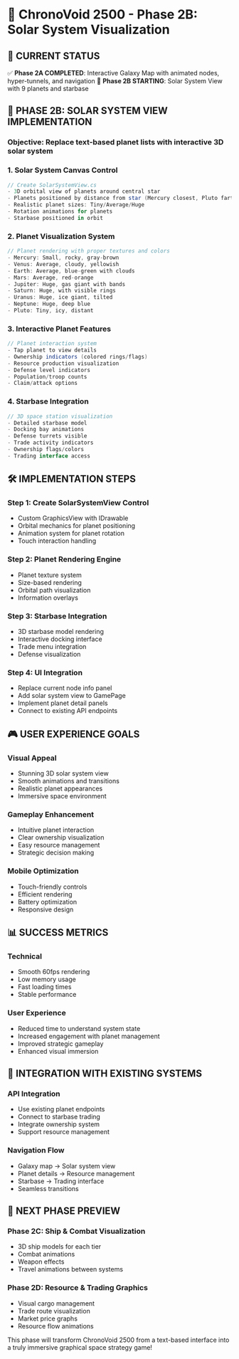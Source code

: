 # 🚀 ChronoVoid 2500 - Phase 2B: Solar System Visualization

## 🎯 CURRENT STATUS
✅ **Phase 2A COMPLETED**: Interactive Galaxy Map with animated nodes, hyper-tunnels, and navigation
🎯 **Phase 2B STARTING**: Solar System View with 9 planets and starbase

## 🌟 PHASE 2B: SOLAR SYSTEM VIEW IMPLEMENTATION

### **Objective**: Replace text-based planet lists with interactive 3D solar system

### **1. Solar System Canvas Control**
```csharp
// Create SolarSystemView.cs
- 3D orbital view of planets around central star
- Planets positioned by distance from star (Mercury closest, Pluto farthest)
- Realistic planet sizes: Tiny/Average/Huge
- Rotation animations for planets
- Starbase positioned in orbit
```

### **2. Planet Visualization System**
```csharp
// Planet rendering with proper textures and colors
- Mercury: Small, rocky, gray-brown
- Venus: Average, cloudy, yellowish
- Earth: Average, blue-green with clouds
- Mars: Average, red-orange
- Jupiter: Huge, gas giant with bands
- Saturn: Huge, with visible rings
- Uranus: Huge, ice giant, tilted
- Neptune: Huge, deep blue
- Pluto: Tiny, icy, distant
```

### **3. Interactive Planet Features**
```csharp
// Planet interaction system
- Tap planet to view details
- Ownership indicators (colored rings/flags)
- Resource production visualization
- Defense level indicators
- Population/troop counts
- Claim/attack options
```

### **4. Starbase Integration**
```csharp
// 3D space station visualization
- Detailed starbase model
- Docking bay animations
- Defense turrets visible
- Trade activity indicators
- Ownership flags/colors
- Trading interface access
```

## 🛠️ IMPLEMENTATION STEPS

### **Step 1: Create SolarSystemView Control**
- Custom GraphicsView with IDrawable
- Orbital mechanics for planet positioning
- Animation system for planet rotation
- Touch interaction handling

### **Step 2: Planet Rendering Engine**
- Planet texture system
- Size-based rendering
- Orbital path visualization
- Information overlays

### **Step 3: Starbase Integration**
- 3D starbase model rendering
- Interactive docking interface
- Trade menu integration
- Defense visualization

### **Step 4: UI Integration**
- Replace current node info panel
- Add solar system view to GamePage
- Implement planet detail panels
- Connect to existing API endpoints

## 🎮 USER EXPERIENCE GOALS

### **Visual Appeal**
- Stunning 3D solar system view
- Smooth animations and transitions
- Realistic planet appearances
- Immersive space environment

### **Gameplay Enhancement**
- Intuitive planet interaction
- Clear ownership visualization
- Easy resource management
- Strategic decision making

### **Mobile Optimization**
- Touch-friendly controls
- Efficient rendering
- Battery optimization
- Responsive design

## 📊 SUCCESS METRICS

### **Technical**
- Smooth 60fps rendering
- Low memory usage
- Fast loading times
- Stable performance

### **User Experience**
- Reduced time to understand system state
- Increased engagement with planet management
- Improved strategic gameplay
- Enhanced visual immersion

## 🔄 INTEGRATION WITH EXISTING SYSTEMS

### **API Integration**
- Use existing planet endpoints
- Connect to starbase trading
- Integrate ownership system
- Support resource management

### **Navigation Flow**
- Galaxy map → Solar system view
- Planet details → Resource management
- Starbase → Trading interface
- Seamless transitions

## 🎯 NEXT PHASE PREVIEW

### **Phase 2C: Ship & Combat Visualization**
- 3D ship models for each tier
- Combat animations
- Weapon effects
- Travel animations between systems

### **Phase 2D: Resource & Trading Graphics**
- Visual cargo management
- Trade route visualization
- Market price graphs
- Resource flow animations

This phase will transform ChronoVoid 2500 from a text-based interface into a truly immersive graphical space strategy game!